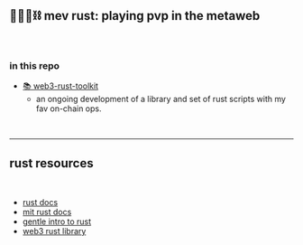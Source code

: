 ## 🥷🏻🎸⛓️ mev rust: playing pvp in the metaweb

<br>

### in this repo

* [📚 web3-rust-toolkit](web3-rust-toolkit)
    - an ongoing development of a library and set of rust scripts with my fav on-chain ops.

<br>


----

## rust resources

<br>

* [rust docs](https://doc.rust-lang.org/stable/book/)
* [mit rust docs](https://web.mit.edu/rust-lang_v1.25/)
* [gentle intro to rust](https://stevedonovan.github.io/rust-gentle-intro/readme.html)
* [web3 rust library](https://github.com/tomusdrw/rust-web3)